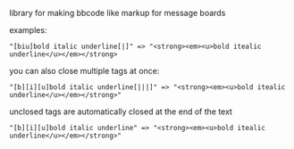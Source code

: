 library for making bbcode like markup for message boards

examples:

    "[biu]bold italic underline[|]" => "<strong><em><u>bold itealic underline</u></em></strong>

you can also close multiple tags at once:

    "[b][i][u]bold italic underline[|||]" => "<strong><em><u>bold itealic underline</u></em></strong>"

unclosed tags are automatically closed at the end of the text

    "[b][i][u]bold italic underline" => "<strong><em><u>bold itealic underline</u></em></strong>"
